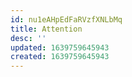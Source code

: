 ```yaml
---
id: nu1eAHpEdFaRVzfXNLbMq
title: Attention
desc: ''
updated: 1639759645943
created: 1639759645943
---
```


